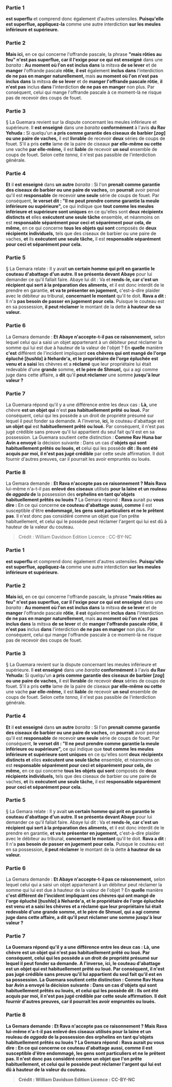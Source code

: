 
### Partie 1
<b>est superflu</b> et comprend donc également d'autres ustensiles. <b>Puisqu'elle est superflue, appliquez-la</b> comme une autre interdiction <b>sur les meules inférieure et supérieure.</b>

### Partie 2
<b>Mais ici,</b> en ce qui concerne l'offrande pascale, la phrase <b>"mais rôties au feu" n'est pas superflue, car il l'exige pour ce qui est enseigné</b> dans une <i>baraita</i> : <b>Au moment où l'on est inclus dans</b> la mitsva <b>de se lever</b> et de <b>manger</b> l'offrande pascale <b>rôtie</b>, <b>il est</b> également <b>inclus dans</b> l'interdiction <b>de ne pas en manger</b> <b>naturellement, </b> mais <b>au moment où l'on n'est pas inclus dans</b> la mitsva <b>de se lever</b> et de <b>manger l'offrande pascale rôtie</b>, <b>il n'est pas</b> inclus <b>dans</b> l'interdiction <b>de ne pas en manger</b> non plus. Par conséquent, celui qui mange l'offrande pascale à ce moment-là ne risque pas de recevoir des coups de fouet.

### Partie 3
§ La Guemara revient sur la dispute concernant les meules inférieure et supérieure. Il <b>est enseigné</b> dans une <i>baraita</i> <b>conformément</b> à l'avis <b>du Rav Yehuda :</b> Si quelqu'un <b>a pris comme garantie des ciseaux de barbier [<i>zog</i>] ou une paire de vaches,</b> il est <b>livrable</b> de recevoir <b>deux</b> séries de coups de fouet. S'il a pris <b>cette</b> lame de la paire de ciseaux <b>par elle-même ou cette</b> une vache <b>par elle-même,</b> il est <b>liable</b> de recevoir <b>un seul</b> ensemble de coups de fouet. Selon cette <i>tanna</i>, il n'est pas passible de l'interdiction générale.

### Partie 4
<b>Et</b> il <b>est enseigné</b> dans <b>un autre</b> <i>baraita</i> : Si l'on <b>prenait comme garantie des ciseaux de barbier ou une paire de vaches,</b> on <b>pourrait</b> avoir pensé qu'il est <b>responsable</b> de recevoir <b>une seule</b> série de coups de fouet. Par conséquent, <b>le verset dit : "Il ne peut prendre comme garantie la meule inférieure ou supérieure", </b> ce qui indique que <b>tout comme les meules inférieure et supérieure sont uniques</b> en ce qu'elles sont <b>deux</b> <b>récipientx distincts et</b> elles <b>exécutent une seule tâche</b> ensemble, et néanmoins on est <b>responsable séparément pour ceci et séparément pour cela, de même,</b> en ce qui concerne <b>tous les objets qui sont</b> composés de <b>deux récipientx individuels,</b> tels que des ciseaux de barbier ou une paire de vaches, <b>et</b> ils <b>exécutent une seule tâche,</b> il est <b>responsable séparément pour ceci et séparément pour cela. </b>

### Partie 5
§ La Gemara relate : Il y avait <b>un certain homme qui prit en garantie le couteau d'abattage d'un autre. Il se présenta devant Abaye</b> pour lui demander ce qu'il fallait faire. Abaye</b> lui dit : Va</b> et <b>rends-le, car c'est un récipient qui sert à la préparation des aliments,</b> et il est donc interdit de le prendre en garantie, <b>et va te présenter en jugement,</b> c'est-à-dire plaider avec le débiteur au tribunal, <b>concernant le montant</b> qu'il te doit. <b>Rava a dit :</b> Il n'a <b>pas besoin de passer en jugement pour cela.</b> Puisque le couteau est en sa possession, <b>il peut réclamer</b> le montant de la dette <b>à hauteur de sa valeur.</b>

### Partie 6
La Gemara demande : <b>Et Abaye n'accepte-t-il pas ce raisonnement,</b> selon lequel celui qui a saisi un objet appartenant à un débiteur peut réclamer la somme qui lui est due à hauteur de la valeur de l'objet ? En <b>quelle</b> manière <b>c'est</b> différent de</b> l'incident impliquant <b>ces chèvres qui ont mangé de l'orge épluché [<i>ḥushla</i>] à Neharde'a, et le propriétaire de l'orge épluchée est venu et a saisi</b> les chèvres et a <b>réclamé</b> que leur propriétaire lui était redevable d'une <b>grande</b> somme, <b>et le père de Shmuel,</b> qui a agi comme juge dans cette affaire, a <b>dit</b> qu'il <b>peut réclamer</b> une somme <b>jusqu'à leur valeur ? </b>

### Partie 7
La Guemara répond qu'il y a une différence entre les deux cas : <b>Là,</b> une chèvre <b>est un objet qui</b> n'est <b>pas habituellement prêté</b> <b>ou loué.</b> Par conséquent, celui qui les possède a un droit de propriété présumé sur lequel il peut fonder sa demande. A l'inverse, <b>ici,</b> le couteau d'abattage est <b>un objet qui</b> est <b>habituellement prêté</b> <b>ou loué.</b> Par conséquent, il n'est pas jugé crédible sans preuve qu'il lui appartient du seul fait qu'il est en sa possession. La Guemara soutient cette distinction : <b>Comme Rav Huna bar Avin a envoyé</b> la décision suivante : Dans un cas d'<b>objets qui sont habituellement prêtés</b> <b>ou loués, et</b> celui qui les possède <b>dit : Ils ont été acquis par moi, il n'est pas jugé crédible</b> par cette seule affirmation. Il doit fournir d'autres preuves, car il pourrait les avoir empruntés ou loués.

### Partie 8
La Gemara demande : <b>Et Rava n'accepte pas ce raisonnement ? Mais Rava</b> lui-même n'a-t-il pas <b>enlevé des ciseaux</b> utilisés <b>pour la laine et un rouleau de <i>aggada</i> de</b> la possession des <b>orphelins en tant qu'objets habituellement prêtés</b> <b>ou loués ?</b> La Gemara répond : <b>Rava</b> aurait pu <b>vous dire :</b> En ce qui concerne <b>ce couteau d'abattage</b> <b>aussi, comme</b> il est susceptible d'être <b>endommagé, les gens sont particuliers et ne le prêtent pas</b>. Il n'est donc pas considéré comme un objet que l'on prête habituellement, et celui qui le possède peut réclamer l'argent qui lui est dû à hauteur de la valeur du couteau.

>Crédit : William Davidson Edition
>Licence : CC-BY-NC
### Partie 1
<b>est superflu</b> et comprend donc également d'autres ustensiles. <b>Puisqu'elle est superflue, appliquez-la</b> comme une autre interdiction <b>sur les meules inférieure et supérieure.</b>

### Partie 2
<b>Mais ici,</b> en ce qui concerne l'offrande pascale, la phrase <b>"mais rôties au feu" n'est pas superflue, car il l'exige pour ce qui est enseigné</b> dans une <i>baraita</i> : <b>Au moment où l'on est inclus dans</b> la mitsva <b>de se lever</b> et de <b>manger</b> l'offrande pascale <b>rôtie</b>, <b>il est</b> également <b>inclus dans</b> l'interdiction <b>de ne pas en manger</b> <b>naturellement, </b> mais <b>au moment où l'on n'est pas inclus dans</b> la mitsva <b>de se lever</b> et de <b>manger l'offrande pascale rôtie</b>, <b>il n'est pas</b> inclus <b>dans</b> l'interdiction <b>de ne pas en manger</b> non plus. Par conséquent, celui qui mange l'offrande pascale à ce moment-là ne risque pas de recevoir des coups de fouet.

### Partie 3
§ La Guemara revient sur la dispute concernant les meules inférieure et supérieure. Il <b>est enseigné</b> dans une <i>baraita</i> <b>conformément</b> à l'avis <b>du Rav Yehuda:</b> Si quelqu'un <b>a pris comme garantie des ciseaux de barbier [<i>zog</i>] ou une paire de vaches,</b> il est <b>livrable</b> de recevoir <b>deux</b> séries de coups de fouet. S'il a pris <b>cette</b> lame de la paire de ciseaux <b>par elle-même ou cette</b> une vache <b>par elle-même,</b> il est <b>liable</b> de recevoir <b>un seul</b> ensemble de coups de fouet. Selon cette <i>tanna</i>, il n'est pas passible de l'interdiction générale.

### Partie 4
<b>Et</b> il <b>est enseigné</b> dans <b>un autre</b> <i>baraita</i> : Si l'on <b>prenait comme garantie des ciseaux de barbier ou une paire de vaches,</b> on <b>pourrait</b> avoir pensé qu'il est <b>responsable</b> de recevoir <b>une seule</b> série de coups de fouet. Par conséquent, <b>le verset dit : "Il ne peut prendre comme garantie la meule inférieure ou supérieure", </b> ce qui indique que <b>tout comme les meules inférieure et supérieure sont uniques</b> en ce qu'elles sont <b>deux</b> <b>récipientx distincts et</b> elles <b>exécutent une seule tâche</b> ensemble, et néanmoins on est <b>responsable séparément pour ceci et séparément pour cela, de même,</b> en ce qui concerne <b>tous les objets qui sont</b> composés de <b>deux récipientx individuels,</b> tels que des ciseaux de barbier ou une paire de vaches, <b>et</b> ils <b>exécutent une seule tâche,</b> il est <b>responsable séparément pour ceci et séparément pour cela. </b>

### Partie 5
§ La Gemara relate : Il y avait <b>un certain homme qui prit en garantie le couteau d'abattage d'un autre. Il se présenta devant Abaye</b> pour lui demander ce qu'il fallait faire. Abaye</b> lui dit : Va</b> et <b>rends-le, car c'est un récipient qui sert à la préparation des aliments,</b> et il est donc interdit de le prendre en garantie, <b>et va te présenter en jugement,</b> c'est-à-dire plaider avec le débiteur au tribunal, <b>concernant le montant</b> qu'il te doit. <b>Rava a dit :</b> Il n'a <b>pas besoin de passer en jugement pour cela.</b> Puisque le couteau est en sa possession, <b>il peut réclamer</b> le montant de la dette <b>à hauteur de sa valeur.</b>

### Partie 6
La Gemara demande : <b>Et Abaye n'accepte-t-il pas ce raisonnement,</b> selon lequel celui qui a saisi un objet appartenant à un débiteur peut réclamer la somme qui lui est due à hauteur de la valeur de l'objet ? En <b>quelle</b> manière <b>c'est <b>différent</b> de l'incident impliquant <b>ces chèvres qui ont mangé de l'orge épluché [<i>ḥushla</i>] à Neharde'a, et le propriétaire de l'orge épluchée est venu et a saisi</b> les chèvres et a <b>réclamé</b> que leur propriétaire lui était redevable d'une <b>grande</b> somme, <b>et le père de Shmuel,</b> qui a agi comme juge dans cette affaire, a <b>dit</b> qu'il <b>peut réclamer</b> une somme <b>jusqu'à leur valeur ? </b>

### Partie 7
La Guemara répond qu'il y a une différence entre les deux cas : <b>Là,</b> une chèvre <b>est un objet qui</b> n'est <b>pas habituellement prêté</b> <b>ou loué.</b> Par conséquent, celui qui les possède a un droit de propriété présumé sur lequel il peut fonder sa demande. A l'inverse, <b>ici,</b> le couteau d'abattage est <b>un objet qui</b> est <b>habituellement prêté</b> <b>ou loué.</b> Par conséquent, il n'est pas jugé crédible sans preuve qu'il lui appartient du seul fait qu'il est en sa possession. La Guemara soutient cette distinction : <b>Comme Rav Huna bar Avin a envoyé</b> la décision suivante : Dans un cas d'<b>objets qui sont habituellement prêtés</b> <b>ou loués, et</b> celui qui les possède <b>dit : Ils ont été acquis par moi, il n'est pas jugé crédible</b> par cette seule affirmation. Il doit fournir d'autres preuves, car il pourrait les avoir empruntés ou loués.

### Partie 8
La Gemara demande : <b>Et Rava n'accepte pas ce raisonnement ? Mais Rava</b> lui-même n'a-t-il pas <b>enlevé des ciseaux</b> utilisés <b>pour la laine et un rouleau de <i>aggada</i> de</b> la possession des <b>orphelins en tant qu'objets habituellement prêtés</b> <b>ou loués ?</b> La Gemara répond : <b>Rava</b> aurait pu <b>vous dire :</b> En ce qui concerne <b>ce couteau d'abattage</b> <b>aussi, comme</b> il est susceptible d'être <b>endommagé, les gens sont particuliers et ne le prêtent pas</b>. Il n'est donc pas considéré comme un objet que l'on prête habituellement, et celui qui le possède peut réclamer l'argent qui lui est dû à hauteur de la valeur du couteau.

>Crédit : William Davidson Edition
>Licence : CC-BY-NC